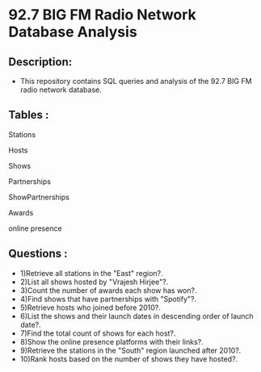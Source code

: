 # 92.7 BIG FM Radio Network Database Analysis

## Description:
- This repository contains SQL queries and analysis of the 92.7 BIG FM radio network database. 

## **Tables** :

Stations

Hosts

Shows

Partnerships

ShowPartnerships

Awards

online presence

## **Questions** :

- 1)Retrieve all stations in the "East" region?.
- 2)List all shows hosted by "Vrajesh Hirjee"?.
- 3)Count the number of awards each show has won?.
- 4)Find shows that have partnerships with "Spotify"?.
- 5)Retrieve hosts who joined before 2010?.
- 6)List the shows and their launch dates in descending order of launch date?.
- 7)Find the total count of shows for each host?.
- 8)Show the online presence platforms with their links?.
- 9)Retrieve the stations in the "South" region launched after 2010?.
- 10)Rank hosts based on the number of shows they have hosted?.
